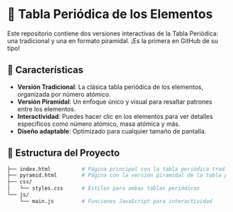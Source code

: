 # 🧪 Tabla Periódica de los Elementos

Este repositorio contiene dos versiones interactivas de la Tabla Periódica: una tradicional y una en formato piramidal. ¡Es la primera en GitHub de su tipo!

## 🚀 Características

- **Versión Tradicional**: La clásica tabla periódica de los elementos, organizada por número atómico.
- **Versión Piramidal**: Un enfoque único y visual para resaltar patrones entre los elementos.
- **Interactividad**: Puedes hacer clic en los elementos para ver detalles específicos como número atómico, masa atómica y más.
- **Diseño adaptable**: Optimizado para cualquier tamaño de pantalla.

## 📂 Estructura del Proyecto

```bash
├── index.html          # Página principal con la tabla periódica tradicional
├── pyramid.html        # Página con la versión piramidal de la tabla periódica
├── css/
│   └── styles.css      # Estilos para ambas tablas periódicas
└── js/
    └── main.js         # Funciones JavaScript para interactividad

